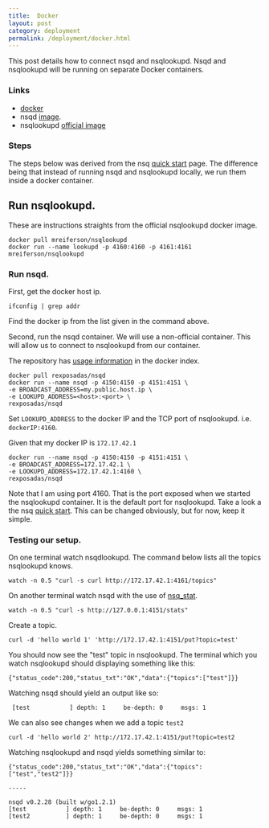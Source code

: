 ```yaml
---
title:  Docker
layout: post                                                                                                                  
category: deployment
permalink: /deployment/docker.html
---
```


This post details how to connect nsqd and nsqlookupd.  Nsqd and nsqlookupd will be running on separate
Docker containers.

### Links

* [docker](http://www.docker.com/)
* nsqd [image](https://registry.hub.docker.com/u/rexposadas/nsqd/). 
* nsqlookupd [official image](https://registry.hub.docker.com/u/mreiferson/nsqlookupd/)


### Steps

The steps below was derived from the nsq [quick start](http://nsq.io/overview/quick_start.html) page.
The difference being that instead of running nsqd and nsqlookupd locally, we run them inside a docker container.


## Run nsqlookupd.  

These are instructions straights from the official nsqlookupd docker image. 

	docker pull mreiferson/nsqlookupd	
	docker run --name lookupd -p 4160:4160 -p 4161:4161 mreiferson/nsqlookupd

### Run nsqd. 

First, get the docker host ip. 

	ifconfig | grep addr

Find the docker ip from the list given in the command above. 

Second, run the nsqd container.  We will use a non-official container. This will allow us to connect to nsqlookupd from our container. 

The repository has [usage information](https://registry.hub.docker.com/u/rexposadas/nsqd/) in the docker index. 

	docker pull rexposadas/nsqd
	docker run --name nsqd -p 4150:4150 -p 4151:4151 \ 
	-e BROADCAST_ADDRESS=my.public.host.ip \
	-e LOOKUPD_ADDRESS=<host>:<port> \
	rexposadas/nsqd

Set `LOOKUPD_ADDRESS` to the docker IP and the TCP port of nsqlookupd. i.e. `dockerIP:4160`. 


Given that my docker IP is `172.17.42.1` 

	docker run --name nsqd -p 4150:4150 -p 4151:4151 \
	-e BROADCAST_ADDRESS=172.17.42.1 \
	-e LOOKUPD_ADDRESS=172.17.42.1:4160 \ 
	rexposadas/nsqd

Note that I am using port 4160. That is the port exposed when we started the nsqlookupd container.
It is the default port for nsqlookupd. Take a look a the nsq [quick start](http://nsq.io/overview/quick_start.html).
This can be changed obviously, but for now, keep it simple.


### Testing our setup. 

On one terminal watch nsqdlookupd. The command below lists all the topics nsqlookupd knows.

	watch -n 0.5 "curl -s curl http://172.17.42.1:4161/topics"

On another terminal watch nsqd with the use of [nsq_stat](http://nsq.io/components/utilities.html).

	watch -n 0.5 "curl -s http://127.0.0.1:4151/stats"

Create a topic.
	
    curl -d 'hello world 1' 'http://172.17.42.1:4151/put?topic=test'
 

You should now see the "test" topic in nsqlookupd. The terminal which you watch nsqlookupd should displaying something like this: 

	{"status_code":200,"status_txt":"OK","data":{"topics":["test"]}}

Watching nsqd should yield an output like so: 

	 [test           ] depth: 1     be-depth: 0     msgs: 1     

We can also see changes when we add a topic `test2`

	curl -d 'hello world 2' http://172.17.42.1:4151/put?topic=test2


Watching nsqlookupd and nsqd yields something similar to: 

	{"status_code":200,"status_txt":"OK","data":{"topics":["test","test2"]}}

	-----

	nsqd v0.2.28 (built w/go1.2.1)
	[test           ] depth: 1     be-depth: 0     msgs: 1       
	[test2          ] depth: 1     be-depth: 0     msgs: 1       
